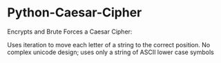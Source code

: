 # Python-Caesar-Cipher
Encrypts and Brute Forces a Caesar Cipher:

Uses iteration to move each letter of a string to the correct position. No complex unicode design; uses only a string of ASCII lower case symbols
